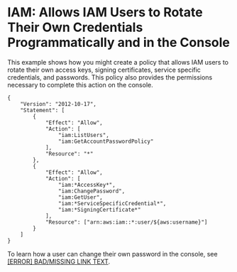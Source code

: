 # IAM: Allows IAM Users to Rotate Their Own Credentials Programmatically and in the Console<a name="reference_policies_examples_iam_credentials_console"></a>

This example shows how you might create a policy that allows IAM users to rotate their own access keys, signing certificates, service specific credentials, and passwords\. This policy also provides the permissions necessary to complete this action on the console\.

```
{
    "Version": "2012-10-17",
    "Statement": [
        {
            "Effect": "Allow",
            "Action": [
                "iam:ListUsers",
                "iam:GetAccountPasswordPolicy"
            ],
            "Resource": "*"
        },
        {
            "Effect": "Allow",
            "Action": [
                "iam:*AccessKey*",
                "iam:ChangePassword",
                "iam:GetUser",
                "iam:*ServiceSpecificCredential*",
                "iam:*SigningCertificate*"
            ],
            "Resource": ["arn:aws:iam::*:user/${aws:username}"]
        }
    ]
}
```

To learn how a user can change their own password in the console, see [[ERROR] BAD/MISSING LINK TEXT](id_credentials_passwords.md#id_credentials_passwords_user-change-own)\.
